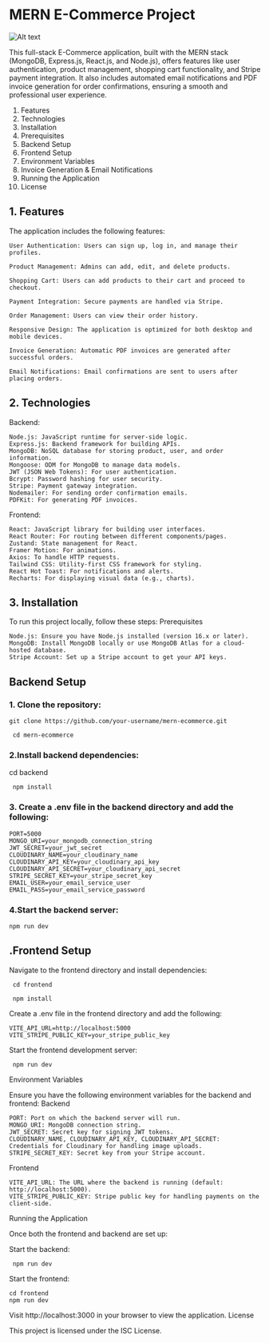 # MERN E-Commerce Project

![Alt text](https://res.cloudinary.com/ddnuizxcz/image/upload/v1726937017/Screenshot_2024-09-21_220926_npqhrs.png)



This full-stack E-Commerce application, built with the MERN stack (MongoDB, Express.js, React.js, and Node.js), offers features like user authentication, product management, shopping cart functionality, and Stripe payment integration. It also includes automated email notifications and PDF invoice generation for order confirmations, ensuring a smooth and professional user experience.

 1. Features
 2. Technologies
 3. Installation
 4. Prerequisites
 5. Backend Setup
 6. Frontend Setup
 7. Environment Variables
 8. Invoice Generation & Email Notifications
 9. Running the Application
 10. License



## 1. Features
 
 The application includes the following features:

    User Authentication: Users can sign up, log in, and manage their profiles.

    Product Management: Admins can add, edit, and delete products.

    Shopping Cart: Users can add products to their cart and proceed to checkout.

    Payment Integration: Secure payments are handled via Stripe.

    Order Management: Users can view their order history.

    Responsive Design: The application is optimized for both desktop and mobile devices.

    Invoice Generation: Automatic PDF invoices are generated after successful orders.

    Email Notifications: Email confirmations are sent to users after placing orders.



## 2. Technologies

Backend:

    Node.js: JavaScript runtime for server-side logic.
    Express.js: Backend framework for building APIs.
    MongoDB: NoSQL database for storing product, user, and order information.
    Mongoose: ODM for MongoDB to manage data models.
    JWT (JSON Web Tokens): For user authentication.
    Bcrypt: Password hashing for user security.
    Stripe: Payment gateway integration.
    Nodemailer: For sending order confirmation emails.
    PDFKit: For generating PDF invoices.

Frontend:

    React: JavaScript library for building user interfaces.
    React Router: For routing between different components/pages.
    Zustand: State management for React.
    Framer Motion: For animations.
    Axios: To handle HTTP requests.
    Tailwind CSS: Utility-first CSS framework for styling.
    React Hot Toast: For notifications and alerts.
    Recharts: For displaying visual data (e.g., charts).

## 3. Installation

To run this project locally, follow these steps:
Prerequisites

    Node.js: Ensure you have Node.js installed (version 16.x or later).
    MongoDB: Install MongoDB locally or use MongoDB Atlas for a cloud-hosted database.
    Stripe Account: Set up a Stripe account to get your API keys.




## Backend Setup
### 1. Clone the repository:



    git clone https://github.com/your-username/mern-ecommerce.git

     cd mern-ecommerce


### 2.Install backend dependencies:
cd backend

     npm install


### 3. Create a .env file in the backend directory and add the following:

    PORT=5000
    MONGO_URI=your_mongodb_connection_string
    JWT_SECRET=your_jwt_secret
    CLOUDINARY_NAME=your_cloudinary_name
    CLOUDINARY_API_KEY=your_cloudinary_api_key
    CLOUDINARY_API_SECRET=your_cloudinary_api_secret
    STRIPE_SECRET_KEY=your_stripe_secret_key
    EMAIL_USER=your_email_service_user
    EMAIL_PASS=your_email_service_password


### 4.Start the backend server:
    npm run dev


## .Frontend Setup

Navigate to the frontend directory and install dependencies:

     cd frontend

     npm install



Create a .env file in the frontend directory and add the following:

    VITE_API_URL=http://localhost:5000
    VITE_STRIPE_PUBLIC_KEY=your_stripe_public_key


Start the frontend development server:


     npm run dev


Environment Variables

Ensure you have the following environment variables for the backend and frontend:
Backend

    PORT: Port on which the backend server will run.
    MONGO_URI: MongoDB connection string.
    JWT_SECRET: Secret key for signing JWT tokens.
    CLOUDINARY_NAME, CLOUDINARY_API_KEY, CLOUDINARY_API_SECRET: Credentials for Cloudinary for handling image uploads.
    STRIPE_SECRET_KEY: Secret key from your Stripe account.

Frontend

    VITE_API_URL: The URL where the backend is running (default: http://localhost:5000).
    VITE_STRIPE_PUBLIC_KEY: Stripe public key for handling payments on the client-side.

Running the Application

Once both the frontend and backend are set up:

Start the backend:


     npm run dev

Start the frontend:



    cd frontend
    npm run dev

Visit http://localhost:3000 in your browser to view the application.
License

This project is licensed under the ISC License.









